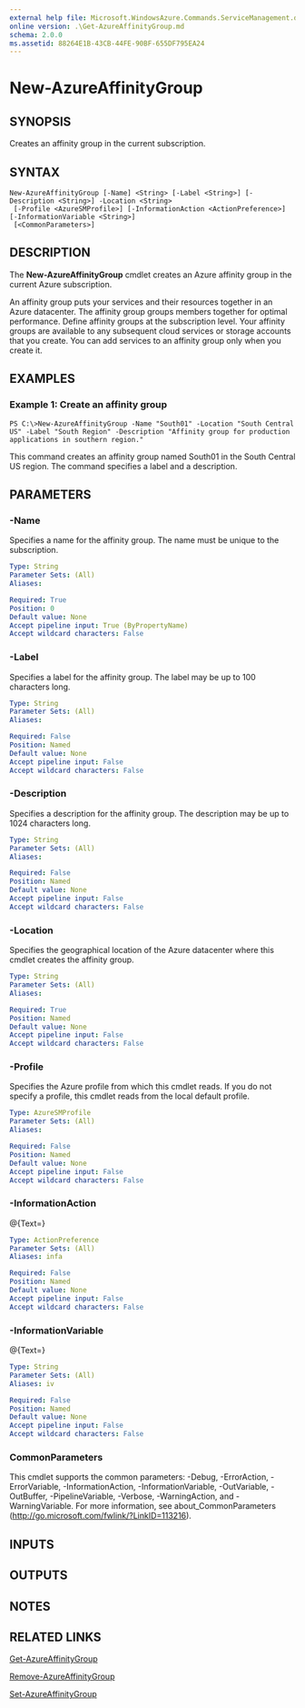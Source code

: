 ```yaml
---
external help file: Microsoft.WindowsAzure.Commands.ServiceManagement.dll-Help.xml
online version: .\Get-AzureAffinityGroup.md
schema: 2.0.0
ms.assetid: 88264E1B-43CB-44FE-90BF-655DF795EA24
---
```


# New-AzureAffinityGroup

## SYNOPSIS
Creates an affinity group in the current subscription.

## SYNTAX

```
New-AzureAffinityGroup [-Name] <String> [-Label <String>] [-Description <String>] -Location <String>
 [-Profile <AzureSMProfile>] [-InformationAction <ActionPreference>] [-InformationVariable <String>]
 [<CommonParameters>]
```

## DESCRIPTION
The **New-AzureAffinityGroup** cmdlet creates an Azure affinity group in the current Azure subscription.

An affinity group puts your services and their resources together in an Azure datacenter.
The affinity group groups members together for optimal performance.
Define affinity groups at the subscription level.
Your affinity groups are available to any subsequent cloud services or storage accounts that you create.
You can add services to an affinity group only when you create it.

## EXAMPLES

### Example 1: Create an affinity group
```
PS C:\>New-AzureAffinityGroup -Name "South01" -Location "South Central US" -Label "South Region" -Description "Affinity group for production applications in southern region."
```

This command creates an affinity group named South01 in the South Central US region.
The command specifies a label and a description.

## PARAMETERS

### -Name
Specifies a name for the affinity group.
The name must be unique to the subscription.

```yaml
Type: String
Parameter Sets: (All)
Aliases: 

Required: True
Position: 0
Default value: None
Accept pipeline input: True (ByPropertyName)
Accept wildcard characters: False
```

### -Label
Specifies a label for the affinity group.
The label may be up to 100 characters long.

```yaml
Type: String
Parameter Sets: (All)
Aliases: 

Required: False
Position: Named
Default value: None
Accept pipeline input: False
Accept wildcard characters: False
```

### -Description
Specifies a description for the affinity group.
The description may be up to 1024 characters long.

```yaml
Type: String
Parameter Sets: (All)
Aliases: 

Required: False
Position: Named
Default value: None
Accept pipeline input: False
Accept wildcard characters: False
```

### -Location
Specifies the geographical location of the Azure datacenter where this cmdlet creates the affinity group.

```yaml
Type: String
Parameter Sets: (All)
Aliases: 

Required: True
Position: Named
Default value: None
Accept pipeline input: False
Accept wildcard characters: False
```

### -Profile
Specifies the Azure profile from which this cmdlet reads.
If you do not specify a profile, this cmdlet reads from the local default profile.

```yaml
Type: AzureSMProfile
Parameter Sets: (All)
Aliases: 

Required: False
Position: Named
Default value: None
Accept pipeline input: False
Accept wildcard characters: False
```

### -InformationAction
@{Text=}

```yaml
Type: ActionPreference
Parameter Sets: (All)
Aliases: infa

Required: False
Position: Named
Default value: None
Accept pipeline input: False
Accept wildcard characters: False
```

### -InformationVariable
@{Text=}

```yaml
Type: String
Parameter Sets: (All)
Aliases: iv

Required: False
Position: Named
Default value: None
Accept pipeline input: False
Accept wildcard characters: False
```

### CommonParameters
This cmdlet supports the common parameters: -Debug, -ErrorAction, -ErrorVariable, -InformationAction, -InformationVariable, -OutVariable, -OutBuffer, -PipelineVariable, -Verbose, -WarningAction, and -WarningVariable. For more information, see about_CommonParameters (http://go.microsoft.com/fwlink/?LinkID=113216).

## INPUTS

## OUTPUTS

## NOTES

## RELATED LINKS

[Get-AzureAffinityGroup](.\Get-AzureAffinityGroup.md)

[Remove-AzureAffinityGroup](.\Remove-AzureAffinityGroup.md)

[Set-AzureAffinityGroup](.\Set-AzureAffinityGroup.md)


